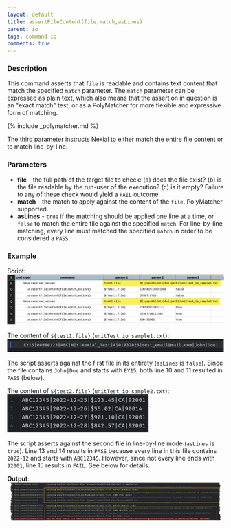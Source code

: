 ```yaml
---
layout: default
title: assertFileContent(file,match,asLines)
parent: io
tags: command io
comments: true
---
```



### Description
This command asserts that `file` is readable and contains text content that match the specified `match` parameter. The
`match` parameter can be expressed as plain text, which also means that the assertion in question is an "exact match"
test, or as a PolyMatcher for more flexible and expressive form of matching.

{% include _polymatcher.md %}

The third parameter instructs Nexial to either match the entire file content or to match line-by-line.


### Parameters
- **file** - the full path of the target file to check: (a) does the file exist? (b) is the file readable by the 
  run-user of the execution? (c) is it empty? Failure to any of these check would yield a `FAIL` outcome.
- **match** - the match to apply against the content of the `file`. PolyMatcher supported.
- **asLines** - `true` if the matching should be applied one line at a time, or `false` to match the entire file against
  the specified `match`. For line-by-line matching, every line must matched the specified `match` in order to be 
  considered a `PASS`.


### Example
Script:<br/>
![script](image/assertFileContent_03.png)

The content of `${test1.file}` (`unitTest_io_sample1.txt`):<br/>
![file1](image/assertFileContent_01.png)

The script asserts against the first file in its entirety (`asLines` is `false`). Since the file contains `John|Doe` 
and starts with `EY15`, both line 10 and 11 resulted in `PASS` (below).

The content of `${test2.file}` (`unitTest_io_sample2.txt`):<br/>
![file1](image/assertFileContent_02.png)

The script asserts against the second file in line-by-line mode (`asLines` is `true`). Line 13 and 14 results in `PASS`
because every line in this file contains `2022-12` and starts with `ABC12345`. However, since not every line ends with
`92001`, line 15 results in `FAIL`. See below for details.

**Output**:<br/>
![output](image/assertFileContent_04.png)